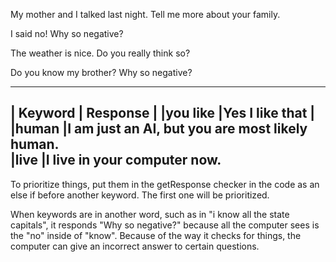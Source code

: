 My mother and I talked last night.
Tell me more about your family.

I said no!
Why so negative?

The weather is nice.
Do you really think so?

Do you know my brother?
Why so negative?

----------------------------------------------
|       Keyword       |       Response       |
|you like             |Yes I like that       |
|human                |I am just an AI, but you are most likely human.            
|live                 |I live in your computer now.
----------------------------------------------

To prioritize things, put them in the getResponse checker in the code as an else if before another keyword. The first one will be prioritized.

When keywords are in another word, such as in "i know all the state capitals", it responds "Why so negative?" because all the computer sees is the "no" inside of "know". Because of the way it checks for things, the computer can give an incorrect answer to certain questions.